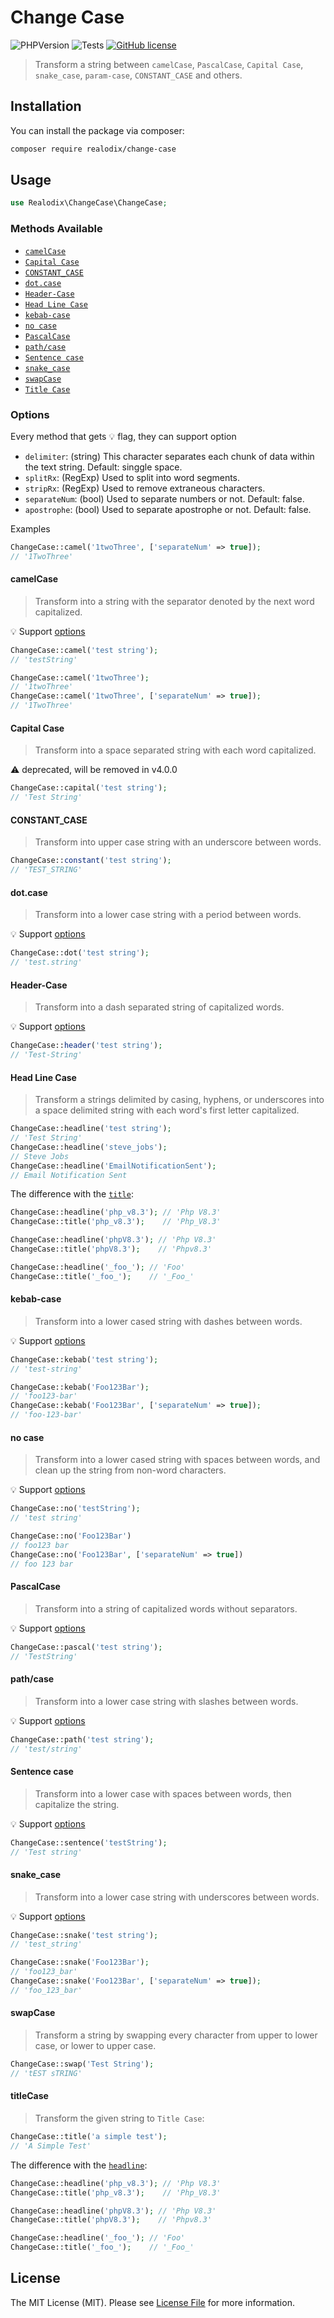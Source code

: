 # Change Case

![PHPVersion](https://img.shields.io/badge/PHP-7.4%20|%208-777BB4.svg?style=flat-square)
![Tests](https://github.com/realodix/change-case/actions/workflows/tests.yml/badge.svg)
[![GitHub license](https://img.shields.io/github/license/realodix/change-case)](/LICENSE)

> Transform a string between `camelCase`, `PascalCase`, `Capital Case`, `snake_case`, `param-case`, `CONSTANT_CASE` and others.

## Installation

You can install the package via composer:

```sh
composer require realodix/change-case
```

## Usage

```php
use Realodix\ChangeCase\ChangeCase;
```

### Methods Available

- [`camelCase`](#camelcase)
- [`Capital Case`](#capital-case)
- [`CONSTANT_CASE`](#constant_case)
- [`dot.case`](#dotcase)
- [`Header-Case`](#header-case)
- [`Head Line Case`](#head-line-case)
- [`kebab-case`](#kebab-case)
- [`no case`](#no-case)
- [`PascalCase`](#pascalcase)
- [`path/case`](#pathcase)
- [`Sentence case`](#sentence-case)
- [`snake_case`](#snake_case)
- [`swapCase`](#swapcase)
- [`Title Case`](#titlecase)

### Options

Every method that gets 💡 flag, they can support option

- `delimiter`: (string) This character separates each chunk of data within the text string. Default: singgle space.
- `splitRx`: (RegExp) Used to split into word segments.
- `stripRx`: (RegExp) Used to remove extraneous characters.
- `separateNum`: (bool) Used to separate numbers or not. Default: false.
- `apostrophe`: (bool) Used to separate apostrophe or not. Default: false.

Examples
```php
ChangeCase::camel('1twoThree', ['separateNum' => true]);
// '1TwoThree'
```

#### camelCase
> Transform into a string with the separator denoted by the next word capitalized.

💡 Support [options](#options)

```php
ChangeCase::camel('test string');
// 'testString'

ChangeCase::camel('1twoThree');
// '1twoThree'
ChangeCase::camel('1twoThree', ['separateNum' => true]);
// '1TwoThree'
```

#### Capital Case
> Transform into a space separated string with each word capitalized.

⚠️ deprecated, will be removed in v4.0.0

```php
ChangeCase::capital('test string');
// 'Test String'
```

#### CONSTANT_CASE
> Transform into upper case string with an underscore between words.

```php
ChangeCase::constant('test string');
// 'TEST_STRING'
```

#### dot.case
> Transform into a lower case string with a period between words.

💡 Support [options](#options)

```php
ChangeCase::dot('test string');
// 'test.string'
```

#### Header-Case
> Transform into a dash separated string of capitalized words.

💡 Support [options](#options)

```php
ChangeCase::header('test string');
// 'Test-String'
```

#### Head Line Case
> Transform a strings delimited by casing, hyphens, or underscores into a space delimited string with each word's first letter capitalized.

```php
ChangeCase::headline('test string');
// 'Test String'
ChangeCase::headline('steve_jobs');
// Steve Jobs
ChangeCase::headline('EmailNotificationSent');
// Email Notification Sent
```

The difference with the [`title`](#titlecase):

```php
ChangeCase::headline('php_v8.3'); // 'Php V8.3'
ChangeCase::title('php_v8.3');    // 'Php_V8.3'

ChangeCase::headline('phpV8.3'); // 'Php V8.3'
ChangeCase::title('phpV8.3');    // 'Phpv8.3'

ChangeCase::headline('_foo_'); // 'Foo'
ChangeCase::title('_foo_');    // '_Foo_'
```

#### kebab-case
> Transform into a lower cased string with dashes between words.

💡 Support [options](#options)

```php
ChangeCase::kebab('test string');
// 'test-string'

ChangeCase::kebab('Foo123Bar');
// 'foo123-bar'
ChangeCase::kebab('Foo123Bar', ['separateNum' => true]);
// 'foo-123-bar'
```

#### no case
> Transform into a lower cased string with spaces between words, and clean up the string from non-word characters.

💡 Support [options](#options)

```php
ChangeCase::no('testString');
// 'test string'

ChangeCase::no('Foo123Bar')
// foo123 bar
ChangeCase::no('Foo123Bar', ['separateNum' => true])
// foo 123 bar
```

#### PascalCase
> Transform into a string of capitalized words without separators.

💡 Support [options](#options)

```php
ChangeCase::pascal('test string');
// 'TestString'
```

#### path/case
> Transform into a lower case string with slashes between words.

💡 Support [options](#options)

```php
ChangeCase::path('test string');
// 'test/string'
```

#### Sentence case
> Transform into a lower case with spaces between words, then capitalize the string.

💡 Support [options](#options)

```php
ChangeCase::sentence('testString');
// 'Test string'
```

#### snake_case
> Transform into a lower case string with underscores between words.

💡 Support [options](#options)

```php
ChangeCase::snake('test string');
// 'test_string'

ChangeCase::snake('Foo123Bar');
// 'foo123_bar'
ChangeCase::snake('Foo123Bar', ['separateNum' => true]);
// 'foo_123_bar'
```

#### swapCase
> Transform a string by swapping every character from upper to lower case, or lower to upper case.

```php
ChangeCase::swap('Test String');
// 'tEST sTRING'
```

#### titleCase
> Transform the given string to `Title Case`:

```php
ChangeCase::title('a simple test');
// 'A Simple Test'
```

The difference with the [`headline`](#head-line-case):

```php
ChangeCase::headline('php_v8.3'); // 'Php V8.3'
ChangeCase::title('php_v8.3');    // 'Php_V8.3'

ChangeCase::headline('phpV8.3'); // 'Php V8.3'
ChangeCase::title('phpV8.3');    // 'Phpv8.3'

ChangeCase::headline('_foo_'); // 'Foo'
ChangeCase::title('_foo_');    // '_Foo_'
```

## License
The MIT License (MIT). Please see [License File](/LICENSE) for more information.
